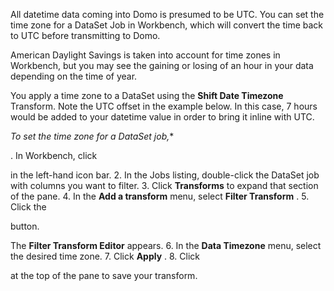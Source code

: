 

All datetime data coming into Domo is presumed to be UTC. You can set the time zone for a DataSet Job in Workbench, which will convert the time back to UTC before transmitting to Domo.


 American Daylight Savings is taken into account for time zones in Workbench, but you may see the gaining or losing of an hour in your data depending on the time of year.


 You apply a time zone to a DataSet using the
 **Shift Date Timezone**
 Transform. Note the UTC offset in the example below. In this case, 7 hours would be added to your datetime value in order to bring it inline with UTC.

*To set the time zone for a DataSet job,**

. In Workbench, click

in the left-hand icon bar.
2. In the Jobs listing, double-click the DataSet job with columns you want to filter.
3. Click
 **Transforms**
 to expand that section of the pane.
4. In the
 **Add a transform**
 menu, select
 **Filter Transform**
 .
5. Click the

button.


 The
 **Filter Transform Editor**
 appears.
6. In the
 **Data Timezone**
 menu, select the desired time zone.
7. Click
 **Apply**
 .
8. Click

at the top of the pane to save your transform.


